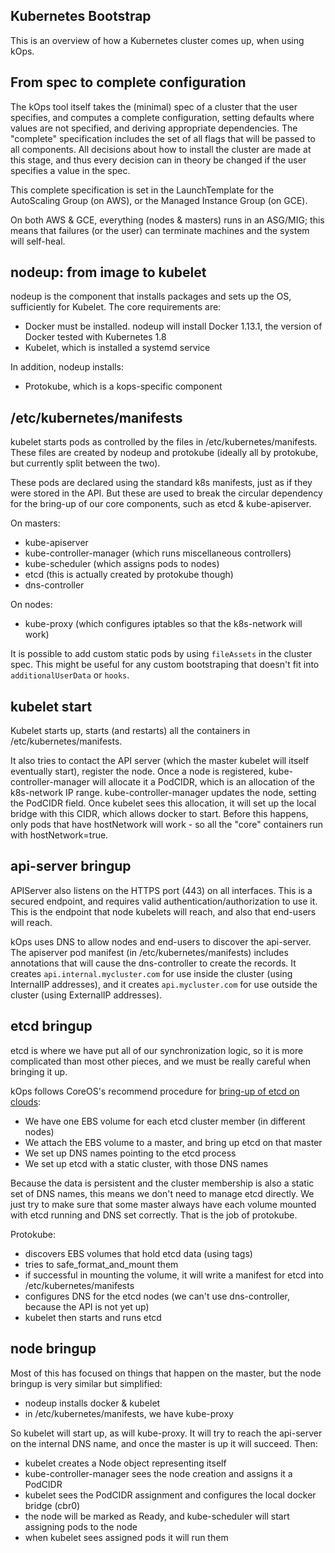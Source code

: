 ## Kubernetes Bootstrap

This is an overview of how a Kubernetes cluster comes up, when using kOps.

## From spec to complete configuration

The kOps tool itself takes the (minimal) spec of a cluster that the user specifies,
and computes a complete configuration, setting defaults where values are not specified,
and deriving appropriate dependencies. The "complete" specification includes the set
of all flags that will be passed to all components. All decisions about how to install the
cluster are made at this stage, and thus every decision can in theory be changed if the user
specifies a value in the spec.

This complete specification is set in the LaunchTemplate for the AutoScaling Group (on AWS),
or the Managed Instance Group (on GCE).

On both AWS & GCE, everything (nodes & masters) runs in an ASG/MIG; this means that failures
(or the user) can terminate machines and the system will self-heal.

## nodeup: from image to kubelet

nodeup is the component that installs packages and sets up the OS, sufficiently for
Kubelet.  The core requirements are:

* Docker must be installed. nodeup will install Docker 1.13.1, the version of Docker tested with Kubernetes 1.8
* Kubelet, which is installed a systemd service

In addition, nodeup installs:

* Protokube, which is a kops-specific component

## /etc/kubernetes/manifests

kubelet starts pods as controlled by the files in /etc/kubernetes/manifests. These files are created
by nodeup and protokube (ideally all by protokube, but currently split between the two).

These pods are declared using the standard k8s manifests, just as if they were stored in the API.
But these are used to break the circular dependency for the bring-up of our core components, such
as etcd & kube-apiserver.

On masters:

* kube-apiserver
* kube-controller-manager (which runs miscellaneous controllers)
* kube-scheduler (which assigns pods to nodes)
* etcd (this is actually created by protokube though)
* dns-controller

On nodes:

* kube-proxy (which configures iptables so that the k8s-network will work)

It is possible to add custom static pods by using `fileAssets` in the
cluster spec. This might be useful for any custom bootstraping that
doesn't fit into `additionalUserData` or `hooks`.

## kubelet start

Kubelet starts up, starts (and restarts) all the containers in /etc/kubernetes/manifests.

It also tries to contact the API server (which the master kubelet will itself eventually start),
register the node. Once a node is registered, kube-controller-manager will allocate it a PodCIDR,
which is an allocation of the k8s-network IP range. kube-controller-manager updates the node, setting
the PodCIDR field. Once kubelet sees this allocation, it will set up the
local bridge with this CIDR, which allows docker to start. Before this happens, only pods
that have hostNetwork will work - so all the "core" containers run with hostNetwork=true.

## api-server bringup

APIServer also listens on the HTTPS port (443) on all interfaces. This is a secured endpoint,
and requires valid authentication/authorization to use it. This is the endpoint that node kubelets
will reach, and also that end-users will reach.

kOps uses DNS to allow nodes and end-users to discover the api-server. The apiserver pod manifest (in
 /etc/kubernetes/manifests) includes annotations that will cause the dns-controller to create the
 records.  It creates `api.internal.mycluster.com` for use inside the cluster (using InternalIP addresses),
 and it creates `api.mycluster.com` for use outside the cluster (using ExternalIP addresses).

## etcd bringup

etcd is where we have put all of our synchronization logic, so it is more complicated than most other pieces,
and we must be really careful when bringing it up.

kOps follows CoreOS's recommend procedure for [bring-up of etcd on clouds](https://github.com/coreos/etcd/issues/5418):

* We have one EBS volume for each etcd cluster member (in different nodes)
* We attach the EBS volume to a master, and bring up etcd on that master
* We set up DNS names pointing to the etcd process
* We set up etcd with a static cluster, with those DNS names

Because the data is persistent and the cluster membership is also a static set of DNS names, this
means we don't need to manage etcd directly. We just try to make sure that some master always have
each volume mounted with etcd running and DNS set correctly.  That is the job of protokube.

Protokube:

* discovers EBS volumes that hold etcd data (using tags)
* tries to safe_format_and_mount them
* if successful in mounting the volume, it will write a manifest for etcd into /etc/kubernetes/manifests
* configures DNS for the etcd nodes (we can't use dns-controller, because the API is not yet up)
* kubelet then starts and runs etcd

## node bringup

Most of this has focused on things that happen on the master, but the node bringup is very similar but simplified:

* nodeup installs docker & kubelet
* in /etc/kubernetes/manifests, we have kube-proxy

So kubelet will start up, as will kube-proxy. It will try to reach the api-server on the internal DNS name,
and once the master is up it will succeed. Then:

* kubelet creates a Node object representing itself
* kube-controller-manager sees the node creation and assigns it a PodCIDR
* kubelet sees the PodCIDR assignment and configures the local docker bridge (cbr0)
* the node will be marked as Ready, and kube-scheduler will start assigning pods to the node
* when kubelet sees assigned pods it will run them
